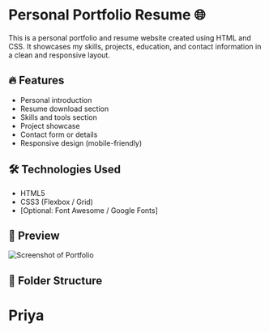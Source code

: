 # Personal Portfolio Resume 🌐

This is a personal portfolio and resume website created using HTML and CSS. It showcases my skills, projects, education, and contact information in a clean and responsive layout.

## 🔥 Features
- Personal introduction
- Resume download section
- Skills and tools section
- Project showcase
- Contact form or details
- Responsive design (mobile-friendly)

## 🛠️ Technologies Used
- HTML5
- CSS3 (Flexbox / Grid)
- [Optional: Font Awesome / Google Fonts]

## 📸 Preview
![Screenshot of Portfolio](link-to-screenshot-if-any.png)

## 📁 Folder Structure
# Priya
